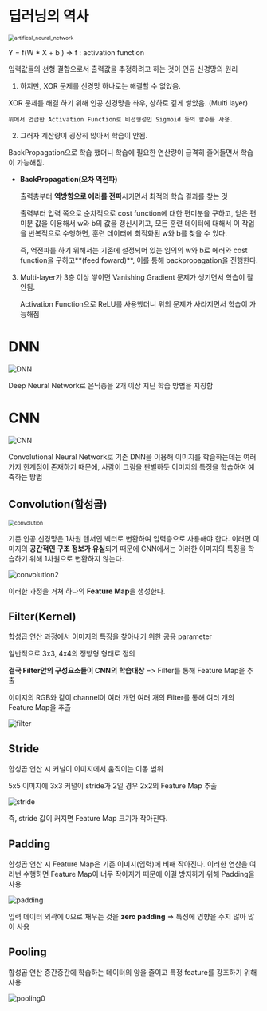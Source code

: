 # 딥러닝의 역사

<img src="md-images\artifical_neural_network.PNG" alt="artifical_neural_network" style="zoom:75%;" />

Y = f(W * X + b ) => f : activation function

입력값들의 선형 결합으로서 출력값을 추정하려고 하는 것이 인공 신경망의 원리



1.  하지만, XOR 문제를 신경망 하나로는 해결할 수 없었음. 

   XOR 문제를 해결 하기 위해 인공 신경망을 좌우, 상하로 깊게 쌓았음. (Multi layer)

    위에서 언급한 Activation Function로 비선형성인 Sigmoid 등의 함수를 사용.

2.  그러자 계산량이 굉장히 많아서 학습이 안됨. 

   BackPropagation으로 학습 했더니 학습에 필요한 연산량이 급격히 줄어들면서 학습이 가능해짐.

   * **BackPropagation(오차 역전파)**

     출력층부터 **역방향으로 에러를 전파**시키면서 최적의 학습 결과를 찾는 것

     출력부터 입력 쪽으로 순차적으로 cost function에 대한 편미분을 구하고, 얻은 편미분 값을 이용해서 w와 b의 값을 갱신시키고, 모든 훈련 데이터에 대해서 이 작업을 반복적으로 수행하면, 훈련 데이터에 최적화된 w와 b를 찾을 수 있다.

     즉, 역전파를 하기 위해서는 기존에 설정되어 있는 임의의 w와 b로 에러와 cost function을 구하고**(feed foward)**, 이를 통해 backpropagation을 진행한다.

3. Multi-layer가 3층 이상 쌓이면 Vanishing Gradient 문제가 생기면서 학습이 잘 안됨.

    Activation Function으로 ReLU를 사용했더니 위의 문제가 사라지면서 학습이 가능해짐



# DNN

![DNN](md-images\DNN.PNG)

Deep Neural Network로 은닉층을 2개 이상 지닌 학습 방법을 지칭함



# CNN

![CNN](md-images\CNN.PNG)

Convolutional Neural Network로 기존 DNN을 이용해 이미지를 학습하는데는 여러가지 한계점이 존재하기 때문에, 사람이 그림을 판별하듯 이미지의 특징을 학습하여 예측하는 방법



## Convolution(합성곱)

<img src="md-images\convolution.PNG" alt="convolution" style="zoom:75%;" />



기존 인공 신경망은 1차원 텐서인 벡터로 변환하여 입력층으로 사용해야 한다. 이러면 이미지의 **공간적인 구조 정보가 유실**되기 때문에 CNN에서는 이러한 이미지의 특징을 학습하기 위해 1차원으로 변환하지 않는다.



![convolution2](md-images\convolution2.jpg)

이러한 과정을 거쳐 하나의 **Feature Map**을 생성한다.

## Filter(Kernel)

합성곱 연산 과정에서 이미지의 특징을 찾아내기 위한 공용 parameter

일반적으로 3x3, 4x4의 정방형 형태로 정의

**결국 Filter안의 구성요소들이 CNN의 학습대상** => Filter를 통해 Feature Map을 추출

이미지의 RGB와 같이 channel이 여러 개면 여러 개의 Filter를 통해 여러 개의 Feature Map을 추출

![filter](md-images\filter.PNG)



## Stride

합성곱 연산 시 커널이 이미지에서 움직이는 이동 범위

5x5 이미지에 3x3 커널이 stride가 2일 경우 2x2의 Feature Map 추출

![stride](md-images\stride.PNG)

즉, stride 값이 커지면 Feature Map 크기가 작아진다.



## Padding

합성곱 연산 시 Feature Map은 기존 이미지(입력)에 비해 작아진다. 이러한 연산을 여러번 수행하면 Feature Map이 너무 작아지기 때문에 이걸 방지하기 위해 Padding을 사용

![padding](md-images\padding.PNG)

입력 데이터 외곽에 0으로 채우는 것을 **zero padding** => 특성에 영향을 주지 않아 많이 사용



## Pooling

합성곱 연산 중간중간에 학습하는 데이터의 양을 줄이고 특정 feature를 강조하기 위해 사용

![pooling](md-images\pooling.PNG)0

